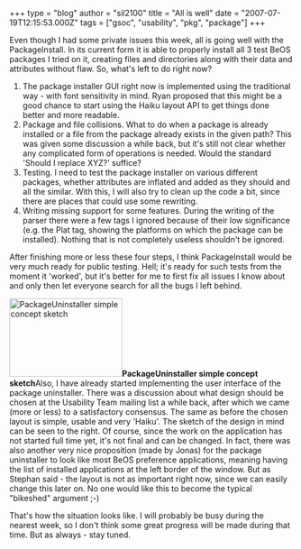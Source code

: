 +++
type = "blog"
author = "sil2100"
title = "All is well"
date = "2007-07-19T12:15:53.000Z"
tags = ["gsoc", "usability", "pkg", "package"]
+++

Even though I had some private issues this week, all is going well with the PackageInstall. In its current form it is able to properly install all 3 test BeOS packages I tried on it, creating files and directories along with their data and attributes without flaw. So, what's left to do right now?

<!--more-->

<ol>
<li>The package installer GUI right now is implemented using the traditional way - with font sensitivity in mind. Ryan proposed that this might be a good chance to start using the Haiku layout API to get things done better and more readable.</li>
<li>Package and file collisions. What to do when a package is already installed or a file from the package already exists in the given path? This was given some discussion a while back, but it's still not clear whether any complicated form of operations is needed. Would the standard 'Should I replace XYZ?' suffice?</li>
<li>Testing. I need to test the package installer on various different packages, whether attributes are inflated and added as they should and all the similar. With this, I will also try to clean up the code a bit, since there are places that could use some rewriting.</li>
<li>Writing missing support for some features. During the writing of the parser there were a few tags I ignored because of their low significance (e.g. the Plat tag, showing the platforms on which the package can be installed). Nothing that is not completely useless shouldn't be ignored.</li>
</ol>

After finishing more or less these four steps, I think PackageInstall would be very much ready for public testing. Hell; it's ready for such tests from the moment it 'worked', but it's better for me to first fix all issues I know about and only then let everyone search for all the bugs I left behind. 

<span class="inline right"><a href="/images/packageuninstaller_simple_concept_sketch"><img src="/files/screenshots/ui_proposition_01.thumbnail.png" alt="PackageUninstaller simple concept sketch" title="PackageUninstaller simple concept sketch" class="image thumbnail" height="139" width="200"></a><span class="caption" style="width: 198px;"><strong>PackageUninstaller simple concept sketch</strong></span></span>Also, I have already started implementing the user interface of the package uninstaller. There was a discussion about what design should be chosen at the Usability Team mailing list a while back, after which we came (more or less) to a satisfactory consensus. The same as before the chosen layout is simple, usable and very 'Haiku'. 
The sketch of the design in mind can be seen to the right. Of course, since the work on the application has not started full time yet, it's not final and can be changed. In fact, there was also another very nice proposition (made by Jonas) for the package uninstaller to look like most BeOS preference applications, meaning having the list of installed applications at the left border of the window. But as Stephan said - the layout is not as important right now, since we can easily change this later on. No one would like this to become the typical "bikeshed" argument ;-)

That's how the situation looks like. I will probably be busy during the nearest week, so I don't think some great progress will be made during that time. But as always - stay tuned.